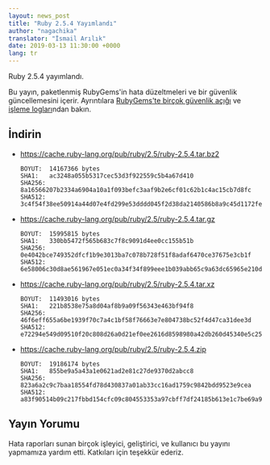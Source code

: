 ```yaml
---
layout: news_post
title: "Ruby 2.5.4 Yayımlandı"
author: "nagachika"
translator: "İsmail Arılık"
date: 2019-03-13 11:30:00 +0000
lang: tr
---
```


Ruby 2.5.4 yayımlandı.

Bu yayın, paketlenmiş RubyGems'in hata düzeltmeleri ve bir güvenlik güncellemesini içerir.
Ayrıntılara [RubyGems'te birçok güvenlik açığı](/en/news/2019/03/05/multiple-vulnerabilities-in-rubygems/) ve [işleme logları](https://github.com/ruby/ruby/compare/v2_5_3...v2_5_4)ndan bakın.

## İndirin

* <https://cache.ruby-lang.org/pub/ruby/2.5/ruby-2.5.4.tar.bz2>

      BOYUT:  14167366 bytes
      SHA1:   ac3248a055b5317cec53d3f922559c5b4a67d410
      SHA256: 8a16566207b2334a6904a10a1f093befc3aaf9b2e6cf01c62b1c4ac15cb7d8fc
      SHA512: 3c4f54f38ee50914a44d07e4fd299e53dddd045f2d38da2140586b8a9c45d1172fec2ad5b0411c228a9b31f5e161214820903a65b98caf3b0dfeeaabf2cab6ad

* <https://cache.ruby-lang.org/pub/ruby/2.5/ruby-2.5.4.tar.gz>

      BOYUT:  15995815 bytes
      SHA1:   330bb5472f565b683c7f8c9091d4ee0cc155b51b
      SHA256: 0e4042bce749352dfcf1b9e3013ba7c078b728f51f8adaf6470ce37675e3cb1f
      SHA512: 6e58006c30d8ae561967e051ec0a34f34f899eee1b039abb65c9a63dc65965e210d238fff19fa7c7411893df25dfc40426887a195993153fb9e09bbf769dfc14

* <https://cache.ruby-lang.org/pub/ruby/2.5/ruby-2.5.4.tar.xz>

      BOYUT:  11493016 bytes
      SHA1:   221b8538e75a8d04af8b9a09f56343e463bf94f8
      SHA256: 46f6eff655a6be1939f70c7a4c1bf58f76663e7e804738bc52f4d47ca31dee3d
      SHA512: e72294e549d09510f20c808d26a0d21ef0ee2616d8598980a42db260d45340e5c259ac65e5478a8b086042ff6ba7d8447a6c8115454ffe977c4f63175ab89062

* <https://cache.ruby-lang.org/pub/ruby/2.5/ruby-2.5.4.zip>

      BOYUT:  19186174 bytes
      SHA1:   855be9a5a43a1e0621ad2e81c27de9370d2abcc8
      SHA256: 823a6a2c9c7baa18554fd78d430837a01ab33cc16ad1759c9842bdd9523e9cea
      SHA512: a83f90514b09c217fbbd154cfc09c804553353a97cbff7df24185b613e1c7be69a965fe9ec925ac3f4bd6170f2c3d0d60be7ea4ab1037ce64300d7443b6e08e8

## Yayın Yorumu

Hata raporları sunan birçok işleyici, geliştirici, ve kullanıcı bu yayını yapmamıza yardım etti.
Katkıları için teşekkür ederiz.
